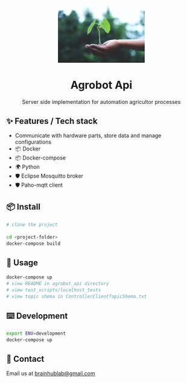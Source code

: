 <div align="center">
  <a>
    <img width="230" src="./images/plant.jpg">
  </a>
</div>
<div align="center">
  <h1>Agrobot Api</h1>
  <p>Server side implementation for automation agricultor processes </p>
  <!--
  optional images (remove <-- arrows and use this layout if you need)

  <p align="middle">
    <img height="160" src="./images/cbm.jpg">
    <img height="160" src="./images/earth.png">
    <img height="160" src="./images/nature.png">
  </p>
  -->
</div>

## ✨ Features / Tech stack
-   Communicate with hardware parts, store data and manage configurations
- 📦 Docker
- 📦 Docker-compose
- 🌍 Python
- 🛡 Eclipse Mosquitto broker
- 🛡 Paho-mqtt client

## 📦 Install

```bash
# clone the project

cd <project-folder>
docker-compose build
```

## 🔨 Usage

```bash
docker-compose up
# view README in agrobot_api directory
# view test_scripts/localhost_tests
# view topic shema in ControllerClientTopicShema.txt
```

## ⌨️ Development

```bash
export ENV=development
docker-compose up
```


## 🤝 Contact

Email us at [brainhublab@gmail.com](mailto:brainhublab@gmail.com)

